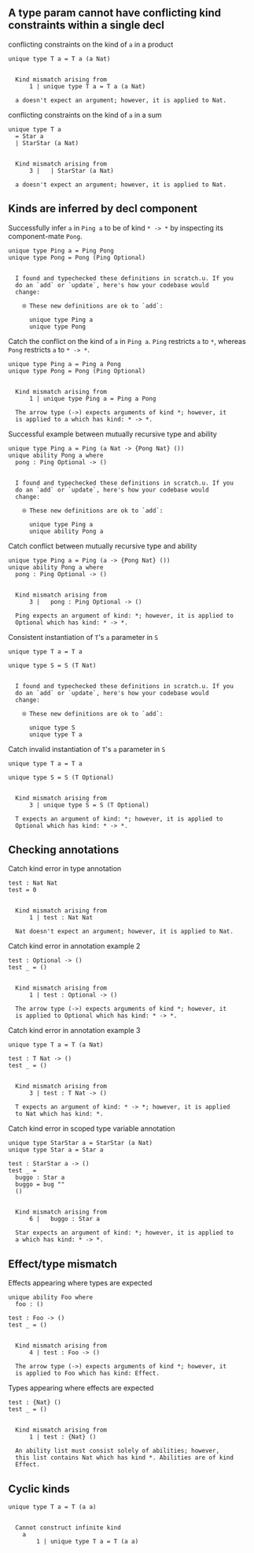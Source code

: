 
## A type param cannot have conflicting kind constraints within a single decl

conflicting constraints on the kind of `a` in a product
```unison
unique type T a = T a (a Nat)
```

```ucm

  Kind mismatch arising from
      1 | unique type T a = T a (a Nat)
  
  a doesn't expect an argument; however, it is applied to Nat.

```
conflicting constraints on the kind of `a` in a sum
```unison
unique type T a 
  = Star a 
  | StarStar (a Nat)
```

```ucm

  Kind mismatch arising from
      3 |   | StarStar (a Nat)
  
  a doesn't expect an argument; however, it is applied to Nat.

```
## Kinds are inferred by decl component

Successfully infer `a` in `Ping a` to be of kind `* -> *` by
inspecting its component-mate `Pong`.
```unison
unique type Ping a = Ping Pong
unique type Pong = Pong (Ping Optional)
```

```ucm

  I found and typechecked these definitions in scratch.u. If you
  do an `add` or `update`, here's how your codebase would
  change:
  
    ⍟ These new definitions are ok to `add`:
    
      unique type Ping a
      unique type Pong

```
Catch the conflict on the kind of `a` in `Ping a`. `Ping` restricts
`a` to `*`, whereas `Pong` restricts `a` to `* -> *`.
```unison
unique type Ping a = Ping a Pong
unique type Pong = Pong (Ping Optional)
```

```ucm

  Kind mismatch arising from
      1 | unique type Ping a = Ping a Pong
  
  The arrow type (->) expects arguments of kind *; however, it
  is applied to a which has kind: * -> *.

```
Successful example between mutually recursive type and ability
```unison
unique type Ping a = Ping (a Nat -> {Pong Nat} ())
unique ability Pong a where
  pong : Ping Optional -> ()
```

```ucm

  I found and typechecked these definitions in scratch.u. If you
  do an `add` or `update`, here's how your codebase would
  change:
  
    ⍟ These new definitions are ok to `add`:
    
      unique type Ping a
      unique ability Pong a

```
Catch conflict between mutually recursive type and ability
```unison
unique type Ping a = Ping (a -> {Pong Nat} ())
unique ability Pong a where
  pong : Ping Optional -> ()
```

```ucm

  Kind mismatch arising from
      3 |   pong : Ping Optional -> ()
  
  Ping expects an argument of kind: *; however, it is applied to
  Optional which has kind: * -> *.

```
Consistent instantiation of `T`'s `a` parameter in `S`
```unison
unique type T a = T a

unique type S = S (T Nat)
```

```ucm

  I found and typechecked these definitions in scratch.u. If you
  do an `add` or `update`, here's how your codebase would
  change:
  
    ⍟ These new definitions are ok to `add`:
    
      unique type S
      unique type T a

```
Catch invalid instantiation of `T`'s `a` parameter in `S`
```unison
unique type T a = T a

unique type S = S (T Optional)
```

```ucm

  Kind mismatch arising from
      3 | unique type S = S (T Optional)
  
  T expects an argument of kind: *; however, it is applied to
  Optional which has kind: * -> *.

```
## Checking annotations

Catch kind error in type annotation
```unison
test : Nat Nat
test = 0
```

```ucm

  Kind mismatch arising from
      1 | test : Nat Nat
  
  Nat doesn't expect an argument; however, it is applied to Nat.

```
Catch kind error in annotation example 2
```unison
test : Optional -> ()
test _ = ()
```

```ucm

  Kind mismatch arising from
      1 | test : Optional -> ()
  
  The arrow type (->) expects arguments of kind *; however, it
  is applied to Optional which has kind: * -> *.

```
Catch kind error in annotation example 3
```unison
unique type T a = T (a Nat)

test : T Nat -> ()
test _ = ()
```

```ucm

  Kind mismatch arising from
      3 | test : T Nat -> ()
  
  T expects an argument of kind: * -> *; however, it is applied
  to Nat which has kind: *.

```
Catch kind error in scoped type variable annotation
```unison
unique type StarStar a = StarStar (a Nat)
unique type Star a = Star a

test : StarStar a -> ()
test _ = 
  buggo : Star a
  buggo = bug ""
  ()
```

```ucm

  Kind mismatch arising from
      6 |   buggo : Star a
  
  Star expects an argument of kind: *; however, it is applied to
  a which has kind: * -> *.

```
## Effect/type mismatch

Effects appearing where types are expected
```unison
unique ability Foo where
  foo : ()

test : Foo -> ()
test _ = ()
```

```ucm

  Kind mismatch arising from
      4 | test : Foo -> ()
  
  The arrow type (->) expects arguments of kind *; however, it
  is applied to Foo which has kind: Effect.

```
Types appearing where effects are expected
```unison
test : {Nat} ()
test _ = ()
```

```ucm

  Kind mismatch arising from
      1 | test : {Nat} ()
  
  An ability list must consist solely of abilities; however,
  this list contains Nat which has kind *. Abilities are of kind
  Effect.

```
## Cyclic kinds

```unison
unique type T a = T (a a)
```

```ucm

  Cannot construct infinite kind
    a
        1 | unique type T a = T (a a)
    

```
